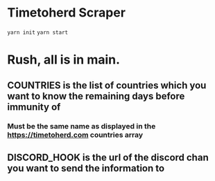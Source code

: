 # Timetoherd Scraper

`yarn init`
`yarn start`

# Rush, all is in main.

## COUNTRIES is the list of countries which you want to know the remaining days before immunity of
### Must be the same name as displayed in the https://timetoherd.com countries array

## DISCORD_HOOK is the url of the discord chan you want to send the information to